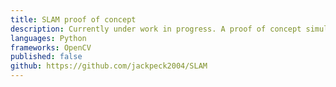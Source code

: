 ```yaml
---
title: SLAM proof of concept
description: Currently under work in progress. A proof of concept simultaneous location and mapping algorithm using SIFT implemented from scratch.
languages: Python
frameworks: OpenCV
published: false
github: https://github.com/jackpeck2004/SLAM
---
```

